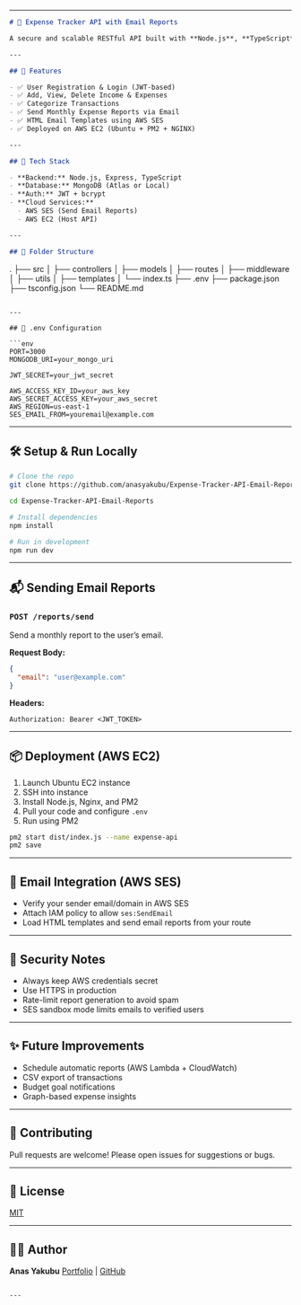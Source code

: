 
---

```md
# 💸 Expense Tracker API with Email Reports

A secure and scalable RESTful API built with **Node.js**, **TypeScript**, and **MongoDB** to help users track income and expenses. Users can also receive **automated email reports** via **AWS SES** and deploy the entire system on **AWS EC2**.

---

## 🚀 Features

- ✅ User Registration & Login (JWT-based)
- ✅ Add, View, Delete Income & Expenses
- ✅ Categorize Transactions
- ✅ Send Monthly Expense Reports via Email
- ✅ HTML Email Templates using AWS SES
- ✅ Deployed on AWS EC2 (Ubuntu + PM2 + NGINX)

---

## 🧰 Tech Stack

- **Backend:** Node.js, Express, TypeScript
- **Database:** MongoDB (Atlas or Local)
- **Auth:** JWT + bcrypt
- **Cloud Services:**  
  - AWS SES (Send Email Reports)  
  - AWS EC2 (Host API)

---

## 📂 Folder Structure

```

.
├── src
│   ├── controllers
│   ├── models
│   ├── routes
│   ├── middleware
│   ├── utils
│   ├── templates
│   └── index.ts
├── .env
├── package.json
├── tsconfig.json
└── README.md

````

---

## 🔐 .env Configuration

```env
PORT=3000
MONGODB_URI=your_mongo_uri

JWT_SECRET=your_jwt_secret

AWS_ACCESS_KEY_ID=your_aws_key
AWS_SECRET_ACCESS_KEY=your_aws_secret
AWS_REGION=us-east-1
SES_EMAIL_FROM=youremail@example.com
````

---

## 🛠 Setup & Run Locally

```bash
# Clone the repo
git clone https://github.com/anasyakubu/Expense-Tracker-API-Email-Reports.git

cd Expense-Tracker-API-Email-Reports

# Install dependencies
npm install

# Run in development
npm run dev
```

---

## 📬 Sending Email Reports

### `POST /reports/send`

Send a monthly report to the user’s email.

**Request Body:**

```json
{
  "email": "user@example.com"
}
```

**Headers:**

```http
Authorization: Bearer <JWT_TOKEN>
```

---

## 📦 Deployment (AWS EC2)

1. Launch Ubuntu EC2 instance
2. SSH into instance
3. Install Node.js, Nginx, and PM2
4. Pull your code and configure `.env`
5. Run using PM2

```bash
pm2 start dist/index.js --name expense-api
pm2 save
```

---

## 📧 Email Integration (AWS SES)

* Verify your sender email/domain in AWS SES
* Attach IAM policy to allow `ses:SendEmail`
* Load HTML templates and send email reports from your route

---

## 🔐 Security Notes

* Always keep AWS credentials secret
* Use HTTPS in production
* Rate-limit report generation to avoid spam
* SES sandbox mode limits emails to verified users

---

## ✨ Future Improvements

* Schedule automatic reports (AWS Lambda + CloudWatch)
* CSV export of transactions
* Budget goal notifications
* Graph-based expense insights

---

## 🤝 Contributing

Pull requests are welcome! Please open issues for suggestions or bugs.

---

## 📄 License

[MIT](LICENSE)

---

## 👨‍💻 Author

**Anas Yakubu**
[Portfolio](https://anasyakubu.netlify.app) | [GitHub](https://github.com/anasyakubu)

```

---
```
